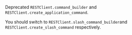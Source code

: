 Deprecated `RESTClient.command_builder` and `RESTClient.create_application_command`.

You should switch to `RESTClient.slash_command_builder`and `RESTClient.create_slash_command` respectively.
